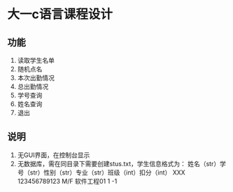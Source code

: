 # 大一c语言课程设计
## 功能
1. 读取学生名单
2. 随机点名
3. 本次出勤情况
4. 总出勤情况
5. 学号查询
6. 姓名查询
7. 退出

## 说明
1. 无GUI界面，在控制台显示
2. 无数据库，需在同目录下需要创建stus.txt，学生信息格式为：
    姓名（str）学号（str）性别（str）专业（str）班级（int）扣分（int）
    XXX 123456789123 M/F 软件工程01 1 -1